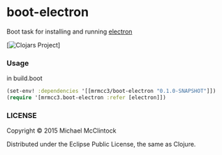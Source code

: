 # boot-electron

Boot task for installing and running [electron](http://electron.atom.io/)

[![Clojars Project](http://clojars.org/mrmcc3/boot-electron/latest-version.svg)]

### Usage

in build.boot
```clj
(set-env! :dependencies '[[mrmcc3/boot-electron "0.1.0-SNAPSHOT"]])
(require '[mrmcc3.boot-electron :refer [electron]])
```

### LICENSE

Copyright © 2015 Michael McClintock

Distributed under the Eclipse Public License, the same as Clojure.
